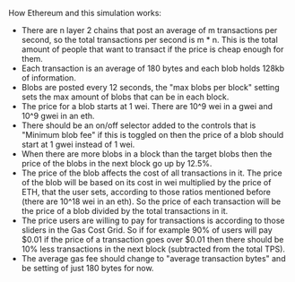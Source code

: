 How Ethereum and this simulation works:

- There are n layer 2 chains that post an average of m transactions per second, so the total transactions per second is m * n. This is the total amount of people that want to transact if the price is cheap enough for them. 
- Each transaction is an average of 180 bytes and each blob holds 128kb of information. 
- Blobs are posted every 12 seconds, the "max blobs per block" setting sets the max amount of blobs that can be in each block. 
- The price for a blob starts at 1 wei. There are 10^9 wei in a gwei and 10^9 gwei in an eth. 
- There should be an on/off selector added to the controls that is "Minimum blob fee" if this is toggled on then the price of a blob should start at 1 gwei instead of 1 wei. 
- When there are more blobs in a block than the target blobs then the price of the blobs in the next block go up by 12.5%. 
- The price of the blob affects the cost of all transactions in it. The price of the blob will be based on its cost in wei multiplied by the price of ETH, that the user sets, according to those ratios mentioned before (there are 10^18 wei in an eth). So the price of each transaction will be the price of a blob divided by the total transactions in it. 
- The price users are willing to pay for transactions is according to those sliders in the Gas Cost Grid. So if for example 90% of users will pay $0.01 if the price of a transaction goes over $0.01 then there should be 10% less transactions in the next block (subtracted from the total TPS). 
- The average gas fee should change to "average transaction bytes" and be setting of just 180 bytes for now. 